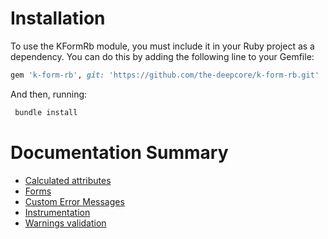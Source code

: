 # Installation
To use the KFormRb module, you must include it in your Ruby project as a dependency. You can do this by adding the following line to your Gemfile:
```ruby
gem 'k-form-rb', git: 'https://github.com/the-deepcore/k-form-rb.git'
```

And then, running:
```ruby
 bundle install
```

# Documentation Summary

* [Calculated attributes](doc/calculated_fields.md)
* [Forms](doc/forms.md)
* [Custom Error Messages](doc/error_messages.md)
* [Instrumentation](doc/instrumentation.md)
* [Warnings validation](doc/warnings.md)
